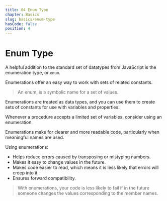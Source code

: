 ```yaml
---
title: 04 Enum Type
chapter: Basics
slug: basics/enum-type
hasCode: false
position: 4
---
```


# Enum Type

A helpful addition to the standard set of datatypes from JavaScript is the enumeration type, or `enum`.

Enumerations offer an easy way to work with sets of related constants.

> An enum, is a symbolic name for a set of values.

Enumerations are treated as data types, and you can use them to create sets of constants for use with variables and properties.

Whenever a procedure accepts a limited set of variables, consider using an enumeration.

Enumerations make for clearer and more readable code, particularly when meaningful names are used.

Using enumerations:

- Helps reduce errors caused by transposing or mistyping numbers.
- Makes it easy to change values in the future.
- Makes code easier to read, which means it is less likely that errors will creep into it.
- Ensures forward compatibility.

> With enumerations, your code is less likely to fail if in the future someone changes the values corresponding to the member names.
